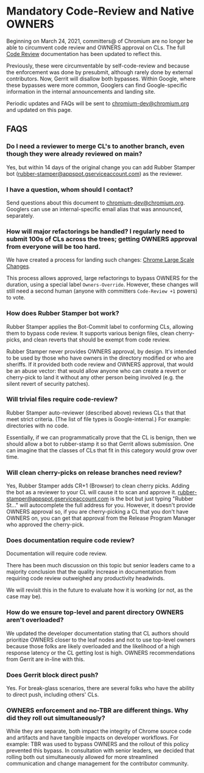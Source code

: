 # Mandatory Code-Review and Native OWNERS

Beginning on March 24, 2021, committers@ of Chromium are no longer be able to
circumvent code review and OWNERS approval on CLs. The full
[Code Review](code_reviews.md) documentation has been updated to reflect this.

Previously, these were circumventable by self-code-review and because the
enforcement was done by presubmit, although rarely done by external
contributors. Now, Gerrit will disallow both bypasses. Within Google, where
these bypasses were more common, Googlers can find Google-specific information
in the internal announcements and landing site.

Periodic updates and FAQs will be sent to chromium-dev@chromium.org
and updated on this page.

## FAQS

### Do I need a reviewer to merge CL's to another branch, even though they were already reviewed on main?

Yes, but within 14 days of the original change you can add Rubber Stamper bot (rubber-stamper@appspot.gserviceaccount.com) as the reviewer.

### I have a question, whom should I contact?

Send questions about this document to chromium-dev@chromium.org. Googlers can
use an internal-specific email alias that was announced, separately.

### How will major refactorings be handled? I regularly need to submit 100s of CLs across the trees; getting OWNERS approval from everyone will be too hard.

We have created a process for landing such changes:
[Chrome Large Scale Changes](/docs/process/lsc/large_scale_changes.md).

This process allows approved, large refactorings to bypass OWNERS for the
duration, using a special label `Owners-Override`. However, these changes will
still need a second human (anyone with committers `Code-Review +1` powers) to
vote.

### How does Rubber Stamper bot work?

Rubber Stamper applies the Bot-Commit label to conforming CLs, allowing them to
bypass code review. It supports various benign files, clean cherry-picks, and
clean reverts that should be exempt from code review.

Rubber Stamper never provides OWNERS approval, by design. It's intended to be
used by those who have owners in the directory modified or who are sheriffs. If
it provided both code review and OWNERS approval, that would be an abuse vector:
that would allow anyone who can create a revert or cherry-pick to land it
without any other person being involved (e.g. the silent revert of security
patches).

### Will trivial files require code-review?

Rubber Stamper auto-reviewer (described above) reviews CLs that that meet strict
criteria. (The list of file types is Google-internal.) For example: directories
with no code.

Essentially, if we can programmatically prove that the CL is benign, then we
should allow a bot to rubber-stamp it so that Gerrit allows submission. One can
imagine that the classes of CLs that fit in this category would grow over time.

### Will clean cherry-picks on release branches need review?

Yes, Rubber Stamper adds CR+1 (Browser) to clean cherry picks. Adding the bot as
a reviewer to your CL will cause it to scan and approve it.
rubber-stamper@appspot.gserviceaccount.com is the bot but just typing "Rubber
St..." will autocomplete the full address for you. However, it doesn't provide
OWNERS approval so, if you are cherry-picking a CL that you don't have OWNERS
on, you can get that approval from the Release Program Manager who approved the
cherry-pick.

### Does documentation require code review?

Documentation will require code review.

There has been much discussion on this topic but senior leaders came to a
majority conclusion that the quality increase in documentation from requiring
code review outweighed any productivity headwinds.

We will revisit this in the future to evaluate how it is working (or not, as the
case may be).

### How do we ensure top-level and parent directory OWNERS aren't overloaded?

We updated the developer documentation stating that CL authors should
prioritize OWNERS closer to the leaf nodes and not to use top-level owners
because those folks are likely overloaded and the likelihood of a high response
latency or the CL getting lost is high. OWNERS recommendations from Gerrit are
in-line with this.

### Does Gerrit block direct push?

Yes. For break-glass scenarios, there are several folks who have the ability to
direct push, including others' CLs.

### OWNERS enforcement and no-TBR are different things. Why did they roll out simultaneously?

While they are separate, both impact the integrity of Chrome source code and
artifacts and have tangible impacts on developer workflows. For example: TBR was
used to bypass OWNERS and the rollout of this policy prevented this bypass. In
consultation with senior leaders, we decided that rolling both out
simultaneously allowed for more streamlined communication and change management
for the contributor community.
